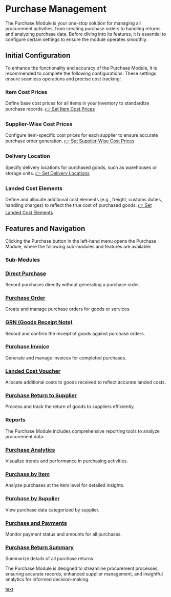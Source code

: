 # Purchase Management

The Purchase Module is your one-stop solution for managing all procurement activities, from creating purchase orders to handling returns and analyzing purchase data. Before diving into its features, it is essential to configure certain settings to ensure the module operates smoothly.

## Initial Configuration

To enhance the functionality and accuracy of the Purchase Module, it is recommended to complete the following configurations. These settings ensure seamless operations and precise cost tracking:

### Item Cost Prices
Define base cost prices for all items in your inventory to standardize purchase records.
[👉 Set Item Cost Prices](https://yourwebsite.com/set-item-cost-prices)

### Supplier-Wise Cost Prices
Configure item-specific cost prices for each supplier to ensure accurate purchase order generation.
[👉 Set Supplier-Wise Cost Prices](https://yourwebsite.com/set-supplier-wise-cost-prices)

### Delivery Location
Specify delivery locations for purchased goods, such as warehouses or storage units.
[👉 Set Delivery Locations](https://yourwebsite.com/set-delivery-locations)

### Landed Cost Elements
Define and allocate additional cost elements (e.g., freight, customs duties, handling charges) to reflect the true cost of purchased goods.
[👉 Set Landed Cost Elements](https://yourwebsite.com/set-landed-cost-elements)

## Features and Navigation

Clicking the Purchase button in the left-hand menu opens the Purchase Module, where the following sub-modules and features are available:

<h3>Sub-Modules</h3>

### [Direct Purchase](direct_purchase.md)
Record purchases directly without generating a purchase order.

### [Purchase Order](purchase_order.md)
Create and manage purchase orders for goods or services.

### [GRN (Goods Receipt Note)](grn.md)
Record and confirm the receipt of goods against purchase orders.

### [Purchase Invoice](purchase_invoice.md)
Generate and manage invoices for completed purchases.

### [Landed Cost Voucher](landed_cost_voucher.md)
Allocate additional costs to goods received to reflect accurate landed costs.

### [Purchase Return to Supplier](purchase_return_to_supplier.md)
Process and track the return of goods to suppliers efficiently.

<h3>Reports</h3>

The Purchase Module includes comprehensive reporting tools to analyze procurement data:

### [Purchase Analytics](purchase_analytics.md)
Visualize trends and performance in purchasing activities.

### [Purchase by Item](purchase_by_item.md)
Analyze purchases at the item level for detailed insights.

### [Purchase by Supplier](purchase_by_supplier.md)
View purchase data categorized by supplier.

### [Purchase and Payments](purchase_and_payments.md)
Monitor payment status and amounts for all purchases.

### [Purchase Return Summary](purchase_return_summary.md)
Summarize details of all purchase returns.

The Purchase Module is designed to streamline procurement processes, ensuring accurate records, enhanced supplier management, and insightful analytics for informed decision-making.

[text](Purchase.md)